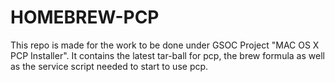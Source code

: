 # HOMEBREW-PCP

This repo is made for the work to be done under GSOC Project "MAC OS X PCP Installer". It contains the latest tar-ball for pcp, the brew formula as well as the service script needed to start to use pcp. 


